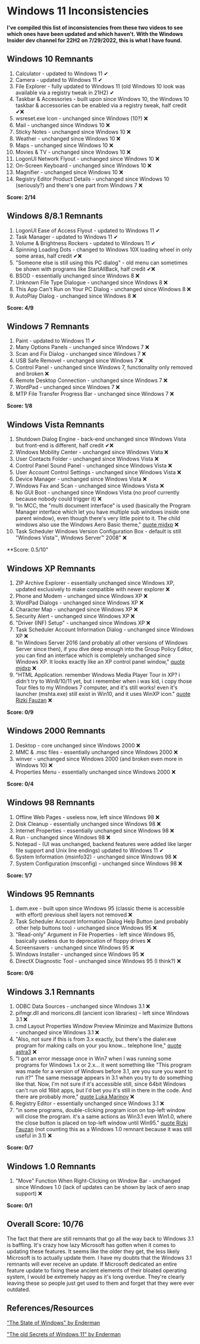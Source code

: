 # Windows 11 Inconsistencies
**I've compiled this list of inconsistencies from these two videos to see which ones have been updated and which haven't. With the Windows Insider dev channel for 22H2 on 7/29/2022, this is what I have found.**

## Windows 10 Remnants
1) Calculator - updated to Windows 11 ✔
2) Camera - updated to Windows 11 ✔
3) File Explorer - fully updated to Windows 11 (old Windows 10 look was available via a registry tweak in 21H2) ✔
4) Taskbar & Accessories - built upon since Windows 10, the Windows 10 taskbar & accessories can be enabled via a registry tweak, half credit ✔❌
5) wsreset.exe Icon - unchanged since Windows (10?) ❌
6) Mail - unchanged since Windows 10 ❌
7) Sticky Notes - unchanged since Windows 10 ❌
8) Weather - unchanged since Windows 10 ❌
9) Maps - unchanged since Windows 10 ❌
10) Movies & TV - unchanged since Windows 10 ❌
11) LogonUI Network Flyout - unchanged since Windows 10 ❌
12) On-Screen Keyboard - unchanged since Windows 10 ❌
13) Magnifier - unchanged since Windows 10 ❌
14) Registry Editor Product Details - unchanged since Windows 10 (seriously?) and there's one part from Windows 7 ❌

**Score: 2/14**

## Windows 8/8.1 Remnants
1) LogonUI Ease of Access Flyout - updated to Windows 11 ✔
2) Task Manager - updated to Windows 11 ✔
3) Volume & Brightness Rockers - updated to Windows 11 ✔
4) Spinning Loading Dots - changed to Windows 10X loading wheel in only some areas, half credit ✔❌
5) "Someone else is still using this PC dialog" - old menu can sometimes be shown with programs like StartAllBack, half credit ✔❌
6) BSOD - essentially unchanged since Windows 8 ❌
7) Unknown File Type Dialogue - unchanged since Windows 8 ❌
8) This App Can't Run on Your PC Dialog - unchanged since Windows 8 ❌
9) AutoPlay Dialog - unchanged since Windows 8 ❌

**Score: 4/9**

## Windows 7 Remnants
1) Paint - updated to Windows 11 ✔
2) Many Options Panels - unchanged since Windows 7 ❌
3) Scan and Fix Dialog - unchanged since Windows 7 ❌
4) USB Safe Removel - unchanged since Windows 7 ❌
5) Control Panel - unchanged since Windows 7, functionality only removed and broken ❌
6) Remote Desktop Connection - unchanged since Windows 7 ❌
7) WordPad - unchanged since Windows 7 ❌
8) MTP File Transfer Progress Bar - unchanged since Windows 7 ❌

**Score: 1/8**

## Windows Vista Remnants
1) Shutdown Dialog Engine - back-end unchanged since Windows Vista but front-end is different, half credit ✔❌
2) Windows Mobility Center - unchanged since Windows Vista ❌
3) User Contacts Folder - unchanged since Windows Vista ❌
4) Control Panel Sound Panel - unchanged since Windows Vista ❌
5) User Account Control Settings - unchanged since Windows Vista ❌
6) Device Manager - unchanged since Windows Vista ❌
7) Windows Fax and Scan - unchanged since Windows Vista ❌
8) No GUI Boot - unchanged since Windows Vista (no proof currently because nobody could trigger it) ❌
9) "In MCC, the "multi document interface" is used (basically the Program Manager interface which let you have multiple sub windows inside one parent window), even though there's very little point to it. The child windows also use the Windows Aero Basic theme," [quote mjdxp](https://www.youtube.com/watch?v=2GBs1GapIvw&lc=Ugy8YsWgdN2k0wMzbrp4AaABAg) ❌
10) Task Scheduler Windows Version Configuration Box - default is still "Windows Vista™, Windows Server™ 2008" ❌

**Score: 0.5/10"

## Windows XP Remnants
1) ZIP Archive Explorer - essentially unchanged since Windows XP, updated exclusively to make compatible with newer explorer ❌
2) Phone and Modem - unchanged since Windows XP ❌
3) WordPad Dialogs - unchanged since Windows XP ❌
4) Character Map - unchanged since Windows XP ❌
5) Security Alert - unchanged since Windows XP ❌
6) "Driver (INF) Setup" - unchanged since Windows XP ❌
7) Task Scheduler Account Information Dialog - unchanged since Windows XP ❌
8) "In Windows Server 2016 (and probably all other versions of Windows Server since then), if you dive deep enough into the Group Policy Editor, you can find an interface which is completely unchanged since Windows XP. It looks exactly like an XP control panel window," [quote mjdxp](https://www.youtube.com/watch?v=2GBs1GapIvw&lc=UgzBnaayaFadNrxe7894AaABAg) ❌
9) "HTML Application. remember Windows Media Player Tour in XP? i didn't try to Win8/10/11 yet, but i remember when i was kid, i copy those Tour files to my Windows 7 computer, and it's still works! even it's launcher (mshta.exe) still exist in Win10, and it uses WinXP icon." [quote Rizki Fauzan](https://www.youtube.com/watch?v=2GBs1GapIvw&lc=UgzdN2YOtPOjjpkb1eR4AaABAg) ❌

**Score: 0/9**

## Windows 2000 Remnants
1) Desktop - core unchanged since Windows 2000 ❌
2) MMC & .msc files - essentially unchanged since Windows 2000 ❌
3) winver - unchanged since Windows 2000 (and broken even more in Windows 10) ❌
4) Properties Menu - essentially unchanged since Windows 2000 ❌

**Score: 0/4**

## Windows 98 Remnants
1) Offline Web Pages - useless now, left since Windows 98 ❌
2) Disk Cleanup - essentially unchanged since Windows 98 ❌
3) Internet Properties - essentially unchanged since Windows 98 ❌
4) Run - unchanged since Windows 98 ❌
5) Notepad - (UI was unchanged, backend features were added like larger file support and Unix line endings) updated to Windows 11 ✔
6) System Information (msinfo32) - unchanged since Windows 98 ❌
7) System Configuration (msconfig) - unchanged since Windows 98 ❌

**Score: 1/7**

## Windows 95 Remnants
1) dwm.exe - built upon since Windows 95 (classic theme is accessible with effort) previous shell layers not removed ❌
2) Task Scheduler Account Information Dialog Help Button (and probably other help buttons too) - unchanged since Windows 95 ❌
3) "Read-only" Argument in File Properties - left since Windows 95, basically useless due to deprecation of floppy drives ❌
4) Screensavers - unchanged since Windows 95 ❌
5) Windows Installer - unchanged since Windows 95 ❌
6) DirectX Diagnostic Tool - unchanged since Windows 95 (I think?) ❌

**Score: 0/6**

## Windows 3.1 Remnants
1) ODBC Data Sources - unchanged since Windows 3.1 ❌
2) pifmgr.dll and moricons.dll (ancient icon libraries) - left since Windows 3.1 ❌
3) cmd Layout Properties Window Preview Minimize and Maximize Buttons - unchanged since Windows 3.1 ❌
4) "Also, not sure if this is from 3.x exactly, but there's the dialer.exe program for making calls on your you know... telephone line," [quote astra3](https://www.youtube.com/watch?v=2GBs1GapIvw&lc=Ugy8YsWgdN2k0wMzbrp4AaABAg.9ape1HPKQJQ9aqHkEm9la9) ❌
5) "I got an error message once in Win7 when I was running some programs for Windows 1.x or 2.x... it went something like "This program was made for a version of Windows before 3.1, are you sure you want to run it?" The same message appears in 3.1 when you try to do something like that. Now, I'm not sure if it's accessible still, since 64bit Windows can't run old 16bit apps, but I'd bet you it's still in there in the code. And there are probably more," [quote Luka Marinov](https://www.youtube.com/watch?v=2GBs1GapIvw&lc=Ugy8YsWgdN2k0wMzbrp4AaABAg.9ape1HPKQJQ9arO2C_HrVA) ❌
6) Registry Editor - essentially unchanged since Windows 3.1 ❌
7) "in some programs, double-clicking program icon on top-left window will close the program. it's a same actions as Win3.1 even Win1.0, where the close button is placed on top-left window until Win95." [quote Rizki Fauzan](https://www.youtube.com/watch?v=2GBs1GapIvw&lc=UgzdN2YOtPOjjpkb1eR4AaABAg) (not counting this as a Windows 1.0 remnant because it was still useful in 3.1) ❌

**Score: 0/7**

## Windows 1.0 Remnants
1) "Move" Function When Right-Clicking on Window Bar - unchanged since Windows 1.0 (lack of updates can be shown by lack of aero snap support) ❌

**Score: 0/1**

## Overall Score: 10/76
The fact that there are still remnants that go all the way back to Windows 3.1 is baffling. It's crazy how lazy Microsoft has gotten when it comes to updating these features. It seems like the older they get, the less likely Microsoft is to actually update them. I have my doubts that the Windows 3.1 remnants will ever receive an update. If Microsoft dedicated an entire feature update to fixing these ancient elements of their bloated operating system, I would be extremely happy as it's long overdue. They're clearly leaving these so people just get used to them and forget that they were ever outdated.

## References/Resources
["The State of Windows" by Enderman](https://www.youtube.com/watch?v=dePr2PPT898)

["The old Secrets of Windows 11" by Enderman](https://www.youtube.com/watch?v=2GBs1GapIvw)
